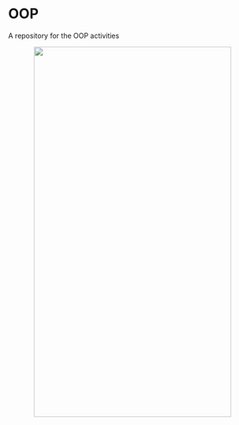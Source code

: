 # OOP
A repository for the OOP activities
<p align="center"><img src="https://cdn.discordapp.com/attachments/539928428753715200/942822555302121492/ganyu_genshin_impact_drawn_by_ooyun__sample-4748b8c7339eb5fd4556fcdd374feb79.png"
width="400px"; height="750px"/></p>
